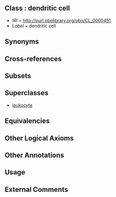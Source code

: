 
## Class : dendritic cell

 * *IRI* = http://purl.obolibrary.org/obo/CL_0000451
 * *Label* = dendritic cell

## Synonyms


## Cross-references


## Subsets


## Superclasses

 * [leukocyte](../../CL/38/CL_0000738.md)

## Equivalencies


## Other Logical Axioms


## Other Annotations


## Usage


## External Comments

